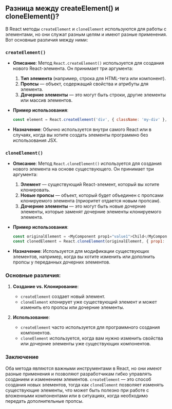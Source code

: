 ## Разница между createElement() и cloneElement()?

В React методы `createElement` и `cloneElement` используются для работы с элементами, но они служат разным целям и имеют разные применения. Вот основные различия между ними:

### `createElement()`

- **Описание**: Метод `React.createElement()` используется для создания нового React-элемента. Он принимает три аргумента:
  1. **Тип элемента** (например, строка для HTML-тега или компонент).
  2. **Пропсы** — объект, содержащий свойства и атрибуты для элемента.
  3. **Дочерние элементы** — это могут быть строки, другие элементы или массив элементов.

- **Пример использования**:
  ```javascript
  const element = React.createElement('div', { className: 'my-div' }, 'Hello, World!');
  ```

- **Назначение**: Обычно используется внутри самого React или в случаях, когда вы хотите создать элементы программно без использования JSX.

### `cloneElement()`

- **Описание**: Метод `React.cloneElement()` используется для создания нового элемента на основе существующего. Он принимает три аргумента:
  1. **Элемент** — существующий React-элемент, который вы хотите клонировать.
  2. **Новые пропсы** — объект, который будет объединен с пропсами клонируемого элемента (приоритет отдается новым пропсам).
  3. **Дочерние элементы** — это могут быть новые дочерние элементы, которые заменят дочерние элементы клонируемого элемента.

- **Пример использования**:
  ```javascript
  const originalElement = <MyComponent prop1="value1">Child</MyComponent>;
  const clonedElement = React.cloneElement(originalElement, { prop1: 'newValue' });
  ```

- **Назначение**: Используется для модификации существующих элементов, например, когда вы хотите изменить или дополнить пропсы у переданных дочерних элементов.

### Основные различия:

1. **Создание vs. Клонирование**:
   - `createElement` создает новый элемент.
   - `cloneElement` клонирует уже существующий элемент и может изменить его пропсы или дочерние элементы.

2. **Использование**:
   - `createElement` часто используется для программного создания компонентов.
   - `cloneElement` используется, когда вам нужно изменить свойства или дочерние элементы уже существующих компонентов.

### Заключение

Оба метода являются важными инструментами в React, но они имеют разные применения и позволяют разработчикам гибко управлять созданием и изменением элементов. `createElement` — это способ создания новых элементов, тогда как `cloneElement` позволяет изменять существующие элементы, что может быть полезно при работе с вложенными компонентами или в ситуациях, когда необходимо передать дополнительные пропсы.